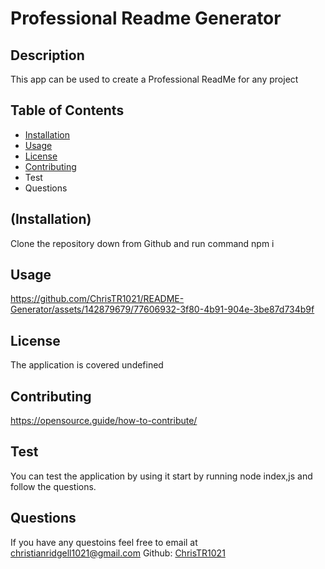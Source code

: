 # Professional Readme Generator

## Description

This app can be used to create a Professional ReadMe for any project

## Table of Contents

- [Installation](https://github.com/ChrisTR1021/README-Generator/blob/main/Readme.md#installation)
- [Usage](https://github.com/ChrisTR1021/README-Generator/blob/main/Readme.md#usage)
- [License](https://github.com/ChrisTR1021/README-Generator/blob/main/Readme.md#license) 
- [Contributing](https://github.com/ChrisTR1021/README-Generator/blob/main/Readme.md#contributing)
- Test
- Questions

## (Installation)

Clone the repository down from Github and run command npm i

## Usage 


https://github.com/ChrisTR1021/README-Generator/assets/142879679/77606932-3f80-4b91-904e-3be87d734b9f

## License

The application is covered undefined

## Contributing 

https://opensource.guide/how-to-contribute/

## Test

You can test the application by using it start by running node index,js and follow the questions.

## Questions

If you have any questoins feel free to email at christianridgell1021@gmail.com 
Github: [ChrisTR1021](https://github.com/ChrisTR1021)
